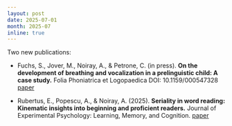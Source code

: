 ```yaml
---
layout: post
date: 2025-07-01
month: 2025-07
inline: true
---
```


Two new publications:

- Fuchs, S., Jover, M., Noiray, A., & Petrone, C. (in press). **On the development of breathing and vocalization in a prelinguistic child: A case study.** Folia Phoniatrica et Logopaedica DOI: 10.1159/000547328 [paper](https://www.researchgate.net/publication/391444632_Le_co-developpement_du_controle_respiratoire_et_vocal_du_nourrisson_une_exploration_longitudinale)

- Rubertus, E., Popescu, A., & Noiray, A. (2025). **Seriality in word reading: Kinematic insights into beginning and proficient readers.** Journal of Experimental Psychology: Learning, Memory, and Cognition. [paper](https://www.researchgate.net/publication/393379608_Seriality_in_word_reading_Kinematic_insights_into_beginning_and_proficient_readers)
